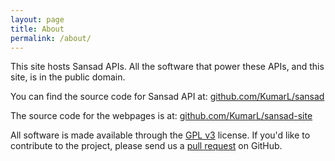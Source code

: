 ```yaml
---
layout: page
title: About
permalink: /about/
---
```


This site hosts Sansad APIs. All the software that power these APIs, and this site, is in the public domain.

You can find the source code for Sansad API at: [github.com/KumarL/sansad](https://github.com/KumarL/sansad)

The source code for the webpages is at: [github.com/KumarL/sansad-site](https://github.com/KumarL/sansad-site)

All software is made available through the [GPL v3](http://www.gnu.org/licenses/gpl-3.0.txt) license. If you'd like to contribute to the project, please send us a [pull request](https://help.github.com/articles/creating-a-pull-request) on GitHub.
